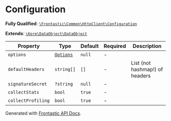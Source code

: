 #  Configuration

**Fully Qualified**: [`\Frontastic\Common\HttpClient\Configuration`](../../../src/php/HttpClient/Configuration.php)

**Extends**: [`\Kore\DataObject\DataObject`](https://github.com/kore/DataObject)

Property|Type|Default|Required|Description
--------|----|-------|--------|-----------
`options` | [`Options`](Options.md) | `null` | - | 
`defaultHeaders` | `string[]` | `[]` | - | List (not hashmap!) of headers
`signatureSecret` | `?string` | `null` | - | 
`collectStats` | `bool` | `true` | - | 
`collectProfiling` | `bool` | `true` | - | 

Generated with [Frontastic API Docs](https://github.com/FrontasticGmbH/apidocs).
